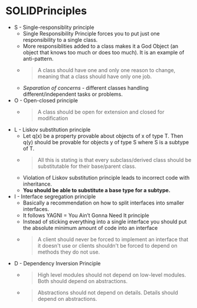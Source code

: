 # SOLIDPrinciples
* S - Single-responsiblity principle 
  * Single Responsibility Principle forces you to put just one responsibility to a single class.
  * More responsiblities added to a class makes it a God Object (an object that knows too much or does too much). It is an example of anti-pattern.
  * > A class should have one and only one reason to change, meaning that a class should have only one job.
  * _Separation of concerns_ - different classes handling different/independent tasks or problems.
* O - Open-closed principle 
  * > A class should be open for extension and closed for modification
* L - Liskov substitution principle 
  * Let q(x) be a property provable about objects of x of type T. Then q(y) should be provable for objects y of type S where S is a subtype of T.
  * > All this is stating is that every subclass/derived class should be substitutable for their base/parent class.
  * Violation of Liskov substitution principle leads to incorrect code with inheritance.
  * **You should be able to substitute a base type for a subtype.**
* I - Interface segregation principle 
  * Basically a recommendation on how to split interfaces into smaller interfaces.
  * It follows YAGNI = You Ain’t Gonna Need It principle
  * Instead of sticking everything into a single interface you should put the absolute minimum amount of code into an interface
  * > A client should never be forced to implement an interface that it doesn't use or clients shouldn't be forced to depend on methods they do not use.
* D - Dependency Inversion Principle
  * > High level modules should not depend on low-level modules. Both should depend on abstractions.
  * > Abstractions should not depend on details. Details should depend on abstractions.

